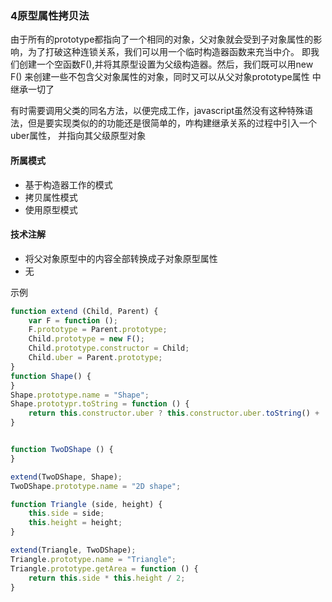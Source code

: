 ### 4原型属性拷贝法
由于所有的prototype都指向了一个相同的对象，父对象就会受到子对象属性的影响，为了打破这种连锁关系，我们可以用一个临时构造器函数来充当中介。
即我们创建一个空函数F(),并将其原型设置为父级构造器。然后，我们既可以用new F() 来创建一些不包含父对象属性的对象，同时又可以从父对象prototype属性
中继承一切了


有时需要调用父类的同名方法，以便完成工作，javascript虽然没有这种特殊语法，但是要实现类似的的功能还是很简单的，咋构建继承关系的过程中引入一个uber属性，
并指向其父级原型对象

#### 所属模式
* 基于构造器工作的模式
* 拷贝属性模式
* 使用原型模式

#### 技术注解
* 将父对象原型中的内容全部转换成子对象原型属性
* 无

示例

```` javascript
function extend (Child, Parent) {
    var F = function ();
    F.prototype = Parent.prototype;
    Child.prototype = new F();
    Child.prototype.constructor = Child;
    Child.uber = Parent.prototype;
}
function Shape() {
}
Shape.prototype.name = "Shape";
Shape.prototypr.toString = function () {
    return this.constructor.uber ? this.constructor.uber.toString() +  ',' + this.name : this.name;
}


function TwoDShape () {
}

extend(TwoDShape, Shape);
TwoDShape.prototype.name = "2D shape";

function Triangle (side, height) {
    this.side = side;
    this.height = height;
}

extend(Triangle, TwoDShape);
Triangle.prototype.name = "Triangle";
Triangle.prototype.getArea = function () {
    return this.side * this.height / 2;
}
````